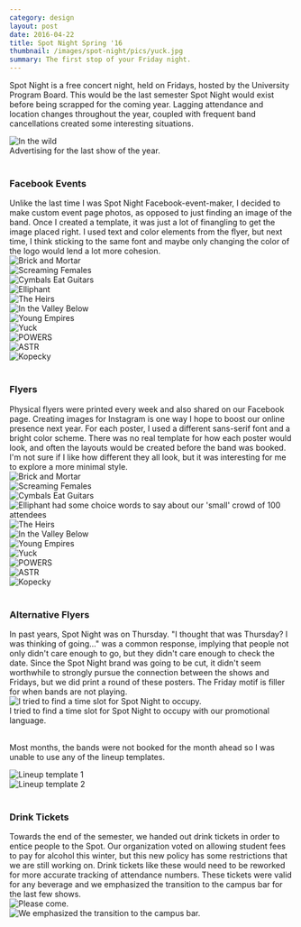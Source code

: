```yaml
---
category: design
layout: post
date: 2016-04-22
title: Spot Night Spring '16
thumbnail: /images/spot-night/pics/yuck.jpg
summary: The first stop of your Friday night.
---
```

Spot Night is a free concert night, held on Fridays, hosted by the University Program Board. This would be the last semester Spot Night would exist before being scrapped for the coming year. Lagging attendance and location changes throughout the year, coupled with frequent band cancellations created some interesting situations.

<div class = "post-image">
<img alt ="In the wild" src= "/images/spot-night/pics/ASTR.jpg"/> <br/>
Advertising for the last show of the year.</div><br>

<h3>Facebook Events</h3>
Unlike the last time I was Spot Night Facebook-event-maker, I decided to make custom event page photos, as opposed to just finding an image of the band. Once I created a template, it was just a lot of finangling to get the image placed right. I used text and color elements from the flyer, but next time, I think sticking to the same font and maybe only changing the color of the logo would lend a lot more cohesion.

<div class = "cover">
<img alt ="Brick and Mortar" src= "/images/spot-night/cover-photo/1-event.png"/> <br/>
</div><!--
--><div class = "cover">
<img alt ="Screaming Females" src= "/images/spot-night/cover-photo/2-event.png"/> <br/>
</div><!--
--><div class = "cover">
<img alt ="Cymbals Eat Guitars" src= "/images/spot-night/cover-photo/3-event.jpg"/> <br/>
</div><!-- <br/>
--><div class = "cover">
<img alt ="Elliphant" src= "/images/spot-night/cover-photo/4-event.png"/> <br/>
</div><!--
--><div class = "cover">
<img alt ="The Heirs" src= "/images/spot-night/cover-photo/5-event.png"/> <br/>
</div><!--
--><div class = "cover">
<img alt ="In the Valley Below" src= "/images/spot-night/cover-photo/6-event.png"/> <br/>
</div><!-- <br/>
--><div class = "cover">
<img alt ="Young Empires" src= "/images/spot-night/cover-photo/7-event.png"/> <br/>
</div><!--
--><div class = "cover">
<img alt ="Yuck" src= "/images/spot-night/cover-photo/8-event.png"/> <br/>
</div><!--
--><div class = "cover">
<img alt ="POWERS" src= "/images/spot-night/cover-photo/9-event.png"/> <br/>
</div><!-- <br/>
--><div class = "cover">
<img alt ="ASTR" src= "/images/spot-night/cover-photo/10-event.png"/> <br/>
</div><!--
--><div class = "cover">
<img alt ="Kopecky" src= "/images/spot-night/cover-photo/11-event.png"/> <br/>
</div><br>

<h3>Flyers</h3>
Physical flyers were printed every week and also shared on our Facebook page. Creating images for Instagram is one way I hope to boost our online presence next year. For each poster, I used a different sans-serif font and a bright color scheme. There was no real template for how each poster would look, and often the layouts would be created before the band was booked. I'm not sure if I like how different they all look, but it was interesting for me to explore a more minimal style.

<div class = "cover">
<img alt ="Brick and Mortar" src= "/images/spot-night/spot-night/01-brick-mortar-01.png"/> <br/>
</div><!--
--><div class = "cover">
<img alt ="Screaming Females" src= "/images/spot-night/spot-night/2-screaming-females-01.png"/> <br/>
</div><!--
--><div class = "cover">
<img alt ="Cymbals Eat Guitars" src= "/images/spot-night/spot-night/3-cymbals-2-01.png"/> <br/>
</div><!-- <br/>
--><div class = "cover">
<img alt ="Elliphant had some choice words to say about our 'small' crowd of 100 attendees" src= "/images/spot-night/spot-night/color-12-01.png"/> <br/>
</div><!--
--><div class = "cover">
<img alt ="The Heirs" src= "/images/spot-night/spot-night/color-11-01.png"/> <br/>
</div><!--
--><div class = "cover">
<img alt ="In the Valley Below" src= "/images/spot-night/spot-night/6-valley-01.png"/> <br/>
</div><!-- <br/>
--><div class = "cover">
<img alt ="Young Empires" src= "/images/spot-night/spot-night/color-15-01.png"/> <br/>
</div><!--
--><div class = "cover">
<img alt ="Yuck" src= "/images/spot-night/spot-night/color_8-01.png"/> <br/>
</div><!--
--><div class = "cover">
<img alt ="POWERS" src="/images/spot-night/spot-night/powers-01.png"/> <br/>
</div><!-- <br/>
--><div class = "cover">
<img alt ="ASTR" src= "/images/spot-night/spot-night/ASTR!-01.png"/> <br/>
</div><!--
--><div class = "cover">
<img alt ="Kopecky" src= "/images/spot-night/spot-night/color-14-01.png"/> <br/>
</div><br>

<h3>Alternative Flyers</h3>
In past years, Spot Night was on Thursday. "I thought that was Thursday? I was thinking of going..." was a common response, implying that people not only didn't care enough to go, but they didn't care enough to check the date. Since the Spot Night brand was going to be cut, it didn't seem worthwhile to strongly pursue the connection between the shows and Fridays, but we did print a round of these posters. The Friday motif is filler for when bands are not playing.
<div class = "post-image">
<img alt ="I tried to find a time slot for Spot Night to occupy. " src= "/images/spot-night/pics/spot_night_friday-01.png"/> <br/>
I tried to find a time slot for Spot Night to occupy with our promotional language. 
</div><br>

Most months, the bands were not booked for the month ahead so I was unable to use any of the lineup templates.
<div class = "cover">
<img alt ="Lineup template 1" src= "/images/spot-night/pics/1_jan_lineup-01.png"/> <br/>
</div><!--
--><div class = "cover">
<img alt ="Lineup template 2" src= "/images/spot-night/pics/4-april-01.png"/> <br/>
</div><br>

<h3>Drink Tickets</h3>
Towards the end of the semester, we handed out drink tickets in order to entice people to the Spot. Our organization voted on allowing student fees to pay for alcohol this winter, but this new policy has some restrictions that we are still working on. Drink tickets like these would need to be reworked for more accurate tracking of attendance numbers. These tickets were valid for any beverage and we emphasized the transition to the campus bar for the last few shows.

<div class = "cover">
<img alt ="Please come." src= "/images/spot-night/pics/white.jpg"/> <br/>
</div><!--
--><div class = "cover">
<img alt ="We emphasized the transition to the campus bar." src= "/images/spot-night/pics/pink.jpg"/> <br/>



